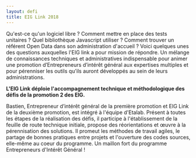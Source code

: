 ```yaml
---
layout: defi
title: EIG Link 2018
---
```


Qu'est-ce qu'un logiciel libre ? Comment mettre en place des tests
unitaires ? Quel bibliothèque Javascript utiliser ? Comment trouver un
référent Open Data dans son administration d'accueil ? Voici quelques
unes des questions auxquelles l'EIG link a pour mission de répondre.
Un mélange de connaissances techniques et administratives
indispensable pour animer une promotion d’Entrepreneurs d’intérêt
général aux expertises multiples et pour pérenniser les outils qu’ils
auront développés au sein de leurs administrations.

**L'EIG Link déploie l'accompagnement technique et méthodologique des
défis de la promotion 2 des EIG.**

Bastien, Entrepreneur d’intérêt général de la première promotion et
EIG Link de la deuxième promotion, est intégré à l'équipe
d'Etalab. Présent à toutes les étapes de la réalisation des défis, il
participe à l'établissement de la feuille de route technique initiale,
propose des réorientations et œuvre à la pérennisation des solutions.
Il promeut les méthodes de travail agiles, le partage de bonnes
pratiques entre projets et l'ouverture des codes sources, elle-même au
coeur du programme.  Un maillon fort du programme Entrepreneurs
d'Intérêt Général !
